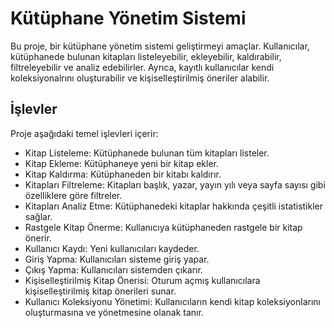 # Kütüphane Yönetim Sistemi

Bu proje, bir kütüphane yönetim sistemi geliştirmeyi amaçlar. Kullanıcılar, kütüphanede bulunan kitapları listeleyebilir, ekleyebilir, kaldırabilir, filtreleyebilir ve analiz edebilirler. Ayrıca, kayıtlı kullanıcılar kendi koleksiyonalrını oluşturabilir ve kişiselleştirilmiş öneriler alabilir.

## İşlevler
Proje aşağıdaki temel işlevleri içerir:

- Kitap Listeleme: Kütüphanede bulunan tüm kitapları listeler.
- Kitap Ekleme: Kütüphaneye yeni bir kitap ekler.
- Kitap Kaldırma: Kütüphaneden bir kitabı kaldırır.
- Kitapları Filtreleme: Kitapları başlık, yazar, yayın yılı veya sayfa sayısı gibi özelliklere göre filtreler.
- Kitapları Analiz Etme: Kütüphanedeki kitaplar hakkında çeşitli istatistikler sağlar.
- Rastgele Kitap Önerme: Kullanıcıya kütüphaneden rastgele bir kitap önerir.
- Kullanıcı Kaydı: Yeni kullanıcıları kaydeder.
- Giriş Yapma: Kullanıcıları sisteme giriş yapar.
- Çıkış Yapma: Kullanıcıları sistemden çıkarır.
- Kişiselleştirilmiş Kitap Önerisi: Oturum açmış kullanıcılara kişiselleştirilmiş kitap önerileri sunar.
- Kullanıcı Koleksiyonu Yönetimi: Kullanıcıların kendi kitap koleksiyonlarını oluşturmasına ve yönetmesine olanak tanır.
